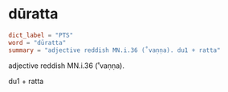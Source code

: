 # dūratta

``` toml
dict_label = "PTS"
word = "dūratta"
summary = "adjective reddish MN.i.36 (˚vaṇṇa). du1 + ratta"
```

adjective reddish MN.i.36 (˚vaṇṇa).

du1 \+ ratta

